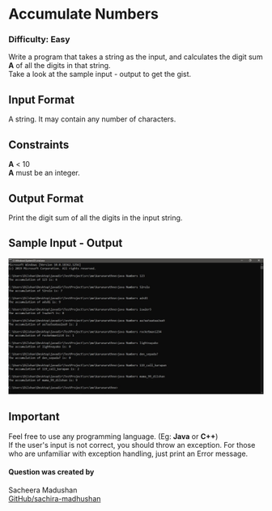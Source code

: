 # Accumulate Numbers

### Difficulty: Easy  
Write a program that takes a string as the input, and calculates the digit sum **A** of all the digits in that string.  
Take a look at the sample input - output to get the gist.  

## Input Format
A string. It may contain any number of characters.  

## Constraints
**A** < 10  
**A** must be an integer.  

## Output Format
Print the digit sum of all the digits in the input string. 

## Sample Input - Output
![](outputs.jpeg)

## Important
Feel free to use any programming language. (Eg: **Java** or **C++**)  
If the user's input is not correct, you should throw an exception. For those who are unfamiliar with exception handling, just print an Error message.  

#### Question was created by
Sacheera Madushan  
[GitHub/sachira-madhushan](https://github.com/sachira-madhushan)  

